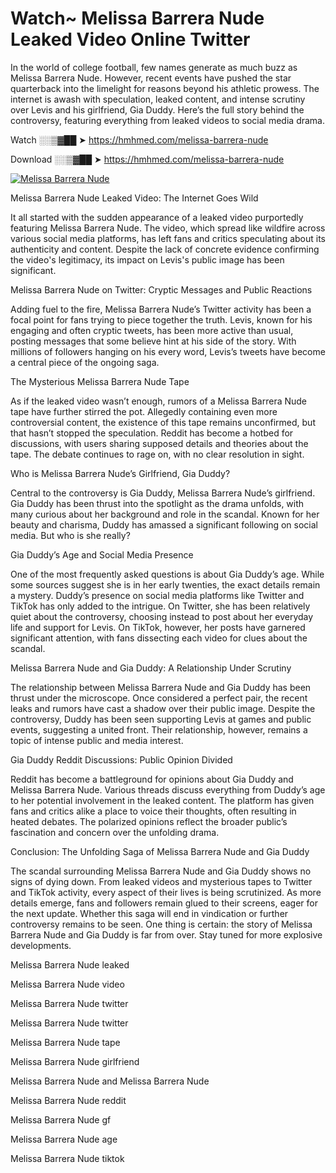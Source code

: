 # Watch~ Melissa Barrera Nude Leaked Video Online Twitter

In the world of college football, few names generate as much buzz as Melissa Barrera Nude. However, recent events have pushed the star quarterback into the limelight for reasons beyond his athletic prowess. The internet is awash with speculation, leaked content, and intense scrutiny over Levis and his girlfriend, Gia Duddy. Here’s the full story behind the controversy, featuring everything from leaked videos to social media drama.

Watch ░░▒▓██ ➤ https://hmhmed.com/melissa-barrera-nude

Download ░░▒▓██ ➤ https://hmhmed.com/melissa-barrera-nude

[![Melissa Barrera Nude](https://i.imgur.com/dJHk4Zq.gif)](https://hmhmed.com/melissa-barrera-nude)

Melissa Barrera Nude Leaked Video: The Internet Goes Wild

It all started with the sudden appearance of a leaked video purportedly featuring Melissa Barrera Nude. The video, which spread like wildfire across various social media platforms, has left fans and critics speculating about its authenticity and content. Despite the lack of concrete evidence confirming the video's legitimacy, its impact on Levis's public image has been significant.

Melissa Barrera Nude on Twitter: Cryptic Messages and Public Reactions

Adding fuel to the fire, Melissa Barrera Nude’s Twitter activity has been a focal point for fans trying to piece together the truth. Levis, known for his engaging and often cryptic tweets, has been more active than usual, posting messages that some believe hint at his side of the story. With millions of followers hanging on his every word, Levis’s tweets have become a central piece of the ongoing saga.

The Mysterious Melissa Barrera Nude Tape

As if the leaked video wasn’t enough, rumors of a Melissa Barrera Nude tape have further stirred the pot. Allegedly containing even more controversial content, the existence of this tape remains unconfirmed, but that hasn’t stopped the speculation. Reddit has become a hotbed for discussions, with users sharing supposed details and theories about the tape. The debate continues to rage on, with no clear resolution in sight.

Who is Melissa Barrera Nude’s Girlfriend, Gia Duddy?

Central to the controversy is Gia Duddy, Melissa Barrera Nude’s girlfriend. Gia Duddy has been thrust into the spotlight as the drama unfolds, with many curious about her background and role in the scandal. Known for her beauty and charisma, Duddy has amassed a significant following on social media. But who is she really?

Gia Duddy’s Age and Social Media Presence

One of the most frequently asked questions is about Gia Duddy’s age. While some sources suggest she is in her early twenties, the exact details remain a mystery. Duddy’s presence on social media platforms like Twitter and TikTok has only added to the intrigue. On Twitter, she has been relatively quiet about the controversy, choosing instead to post about her everyday life and support for Levis. On TikTok, however, her posts have garnered significant attention, with fans dissecting each video for clues about the scandal.

Melissa Barrera Nude and Gia Duddy: A Relationship Under Scrutiny

The relationship between Melissa Barrera Nude and Gia Duddy has been thrust under the microscope. Once considered a perfect pair, the recent leaks and rumors have cast a shadow over their public image. Despite the controversy, Duddy has been seen supporting Levis at games and public events, suggesting a united front. Their relationship, however, remains a topic of intense public and media interest.

Gia Duddy Reddit Discussions: Public Opinion Divided

Reddit has become a battleground for opinions about Gia Duddy and Melissa Barrera Nude. Various threads discuss everything from Duddy’s age to her potential involvement in the leaked content. The platform has given fans and critics alike a place to voice their thoughts, often resulting in heated debates. The polarized opinions reflect the broader public’s fascination and concern over the unfolding drama.

Conclusion: The Unfolding Saga of Melissa Barrera Nude and Gia Duddy

The scandal surrounding Melissa Barrera Nude and Gia Duddy shows no signs of dying down. From leaked videos and mysterious tapes to Twitter and TikTok activity, every aspect of their lives is being scrutinized. As more details emerge, fans and followers remain glued to their screens, eager for the next update. Whether this saga will end in vindication or further controversy remains to be seen. One thing is certain: the story of Melissa Barrera Nude and Gia Duddy is far from over. Stay tuned for more explosive developments.

Melissa Barrera Nude leaked

Melissa Barrera Nude video

Melissa Barrera Nude twitter

Melissa Barrera Nude twitter

Melissa Barrera Nude tape

Melissa Barrera Nude girlfriend

Melissa Barrera Nude and Melissa Barrera Nude

Melissa Barrera Nude reddit

Melissa Barrera Nude gf

Melissa Barrera Nude age

Melissa Barrera Nude tiktok